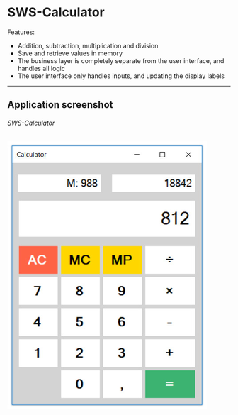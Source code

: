 # SWS-Calculator

Features:
- Addition, subtraction, multiplication and division
- Save and retrieve values in memory
- The business layer is completely separate from the user interface, and handles all logic
- The user interface only handles inputs, and updating the display labels

---
## Application screenshot

###### SWS-Calculator
![alt text](https://github.com/RasmusAgergaard/SWS-Calculator/blob/master/Images/ss01.jpg "Main")
